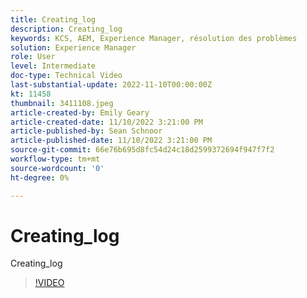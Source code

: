 ```yaml
---
title: Creating_log
description: Creating_log
keywords: KCS, AEM, Experience Manager, résolution des problèmes
solution: Experience Manager
role: User
level: Intermediate
doc-type: Technical Video
last-substantial-update: 2022-11-10T00:00:00Z
kt: 11458
thumbnail: 3411108.jpeg
article-created-by: Emily Geary
article-created-date: 11/10/2022 3:21:00 PM
article-published-by: Sean Schnoor
article-published-date: 11/10/2022 3:21:00 PM
source-git-commit: 66e76b695d8fc54d24c18d2599372694f947f7f2
workflow-type: tm+mt
source-wordcount: '0'
ht-degree: 0%

---
```



# Creating_log

Creating_log

>[!VIDEO](https://video.tv.adobe.com/v/3411108/?quality=12&learn=on)
